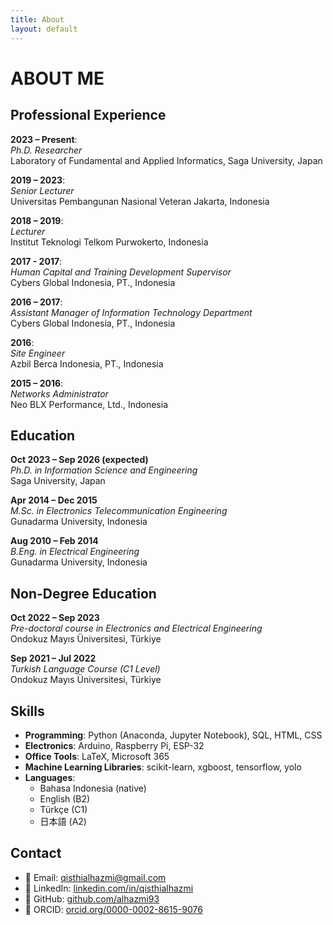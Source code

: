 ```yaml
---
title: About
layout: default
---
```


# ABOUT ME

## Professional Experience

**2023 – Present**:  
*Ph.D. Researcher*  
Laboratory of Fundamental and Applied Informatics, Saga University, Japan

**2019 – 2023**:  
*Senior Lecturer*  
Universitas Pembangunan Nasional Veteran Jakarta, Indonesia

**2018 – 2019**:  
*Lecturer*  
Institut Teknologi Telkom Purwokerto, Indonesia

**2017 - 2017**:  
*Human Capital and Training Development Supervisor*  
Cybers Global Indonesia, PT., Indonesia

**2016 – 2017**:  
*Assistant Manager of Information Technology Department*  
Cybers Global Indonesia, PT., Indonesia

**2016**:  
*Site Engineer*  
Azbil Berca Indonesia, PT., Indonesia

**2015 – 2016**:  
*Networks Administrator*  
Neo BLX Performance, Ltd., Indonesia

## Education

**Oct 2023 – Sep 2026 (expected)**  
*Ph.D. in Information Science and Engineering*  
Saga University, Japan

**Apr 2014 – Dec 2015**  
*M.Sc. in Electronics Telecommunication Engineering*  
Gunadarma University, Indonesia

**Aug 2010 – Feb 2014**  
*B.Eng. in Electrical Engineering*  
Gunadarma University, Indonesia

## Non-Degree Education

**Oct 2022 – Sep 2023**  
*Pre-doctoral course in Electronics and Electrical Engineering*  
Ondokuz Mayıs Üniversitesi, Türkiye

**Sep 2021 – Jul 2022**  
*Turkish Language Course (C1 Level)*  
Ondokuz Mayıs Üniversitesi, Türkiye

## Skills

- **Programming**: Python (Anaconda, Jupyter Notebook), SQL, HTML, CSS
- **Electronics**: Arduino, Raspberry Pi, ESP-32
- **Office Tools**: LaTeX, Microsoft 365
- **Machine Learning Libraries**: scikit-learn, xgboost, tensorflow, yolo
- **Languages**:  
  - Bahasa Indonesia (native)  
  - English (B2)  
  - Türkçe (C1)  
  - 日本語 (A2)

## Contact

- 📧 Email: [qisthialhazmi@gmail.com](mailto:qisthialhazmi@gmail.com.com)
- 💼 LinkedIn: [linkedin.com/in/qisthialhazmi](https://linkedin.com/in/qisthialhazmi) 
- 🐙 GitHub: [github.com/alhazmi93](https://github.com/alhazmi93) 
- 📘 ORCID: [orcid.org/0000-0002-8615-9076](https://orcid.org/0000-0002-8615-9076) 
